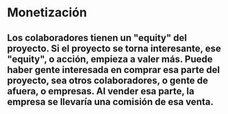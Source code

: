 # Monetización
## Los colaboradores tienen un "equity" del proyecto. Si el proyecto se torna interesante, ese "equity", o acción, empieza a valer más. Puede haber gente interesada en comprar esa parte del proyecto, sea otros colaboradores, o gente de afuera, o empresas. Al vender esa parte, la empresa se llevaría una comisión de esa venta.
